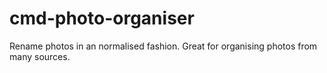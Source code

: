 # cmd-photo-organiser
Rename photos in an normalised fashion. Great for organising photos from many sources.
